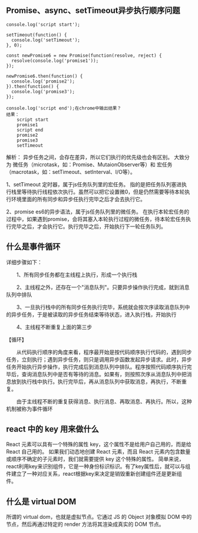 ## Promise、async、setTimeout异步执行顺序问题
```
console.log('script start');

setTimeout(function() {
  console.log('setTimeout');
}, 0);

const newPromise6 = new Promise(function(resolve, reject) {
  resolve(console.log('promise1'));
});

newPromise6.then(function() {
  console.log('promise2');
}).then(function() {
  console.log('promise3');
});

console.log('script end');在chrome中输出结果？
结果：
	script start
	promise1
	script end
	promise2
	promise3
	setTimeout
```

解析：
异步任务之间，会存在差异，所以它们执行的优先级也会有区别。
大致分为 微任务（microtask，如：Promise、MutaionObserver等）和
宏任务（macrotask，如：setTimeout、setInterval、I/O等）。

1、setTimeout 定时器，属于js任务队列里的宏任务。
指的是把任务队列塞进执行栈里等待执行线程依次执行。虽然可以把它设置微0，但是仍然需要等待本轮执行环境里面的所有同步和异步任执行完毕之后才会去执行它。

2、promise es6的异步语法，属于js任务队列里的微任务。
在执行本轮宏任务的过程中，如果遇到promise，会将其塞入本轮执行过程的微任务，待本轮宏任务执行完毕之后，才会执行它。执行完毕之后，开始执行下一轮任务队列。

## 什么是事件循环
详细步骤如下：

　　1、所有同步任务都在主线程上执行，形成一个执行栈

　　2、主线程之外，还存在一个"消息队列"。只要异步操作执行完成，就到消息队列中排队

　　3、一旦执行栈中的所有同步任务执行完毕，系统就会按次序读取消息队列中的异步任务，于是被读取的异步任务结束等待状态，进入执行栈，开始执行

　　4、主线程不断重复上面的第三步

【循环】

　　从代码执行顺序的角度来看，程序最开始是按代码顺序执行代码的，遇到同步任务，立刻执行；遇到异步任务，则只是调用异步函数发起异步请求。此时，异步任务开始执行异步操作，执行完成后到消息队列中排队。程序按照代码顺序执行完毕后，查询消息队列中是否有等待的消息。如果有，则按照次序从消息队列中把消息放到执行栈中执行。执行完毕后，再从消息队列中获取消息，再执行，不断重复。

　　由于主线程不断的重复获得消息、执行消息、再取消息、再执行。所以，这种机制被称为事件循环

## react 中的 key 用来做什么
React 元素可以具有一个特殊的属性 key，这个属性不是给用户自己用的，而是给 React 自己用的。
如果我们动态地创建 React 元素，而且 React 元素内包含数量或顺序不确定的子元素时，我们就需要提供 key 这个特殊的属性。
简单来说，react利用key来识别组件，它是一种身份标识标识。有了key属性后，就可以与组件建立了一种对应关系，react根据key来决定是销毁重新创建组件还是更新组件。

## 什么是 virtual DOM

所谓的 virtual dom，也就是虚拟节点。它通过 JS 的 Object 对象模拟 DOM 中的节点，然后再通过特定的 render 方法将其渲染成真实的 DOM 节点。